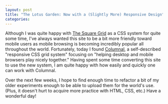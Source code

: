 ```yaml
---
layout: post
title: "The Lotus Garden: Now with a (Slightly More) Responsive Design"
categories: 
---
```

Although I was quite happy with <a href="http://thesquaregrid.com/" title="The Square Grid">The Square Grid</a> as a CSS system for quite some time, I've always wanted this site to be a bit more friendly toward mobile users as mobile browsing is becoming incredibly popular all throughout the world.  Fortunately, today I found <a href="http://www.columnal.com/" title="Columnal">Columnal</a>, a self-described "responsive CSS grid system" focusing on "helping desktop and mobile browsers play nicely together."  Having spent some time converting this site to use the new system, I am quite happy with how easily and quickly one can work with Columnal.

Over the next few weeks, I hope to find enough time to refactor a bit of my older experiments enough to be able to upload them for the world's use.  (Plus, it doesn't hurt to acquire more practice with HTML, CSS, etc.)  Have a wonderful day!
